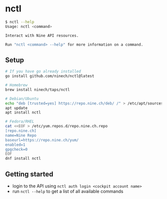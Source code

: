 # nctl

```bash
$ nctl --help
Usage: nctl <command>

Interact with Nine API resources.

Run "nctl <command> --help" for more information on a command.
```

## Setup

```bash
# If you have go already installed
go install github.com/ninech/nctl@latest

# Homebrew
brew install ninech/taps/nctl

# Debian/Ubuntu
echo "deb [trusted=yes] https://repo.nine.ch/deb/ /" > /etc/apt/sources.list.d/repo.nine.ch.list
apt update
apt install nctl

# Fedora/RHEL
cat <<EOF > /etc/yum.repos.d/repo.nine.ch.repo
[repo.nine.ch]
name=Nine Repo
baseurl=https://repo.nine.ch/yum/
enabled=1
gpgcheck=0
EOF
dnf install nctl
```

## Getting started

* login to the API using `nctl auth login <cockpit account name>`
* run `nctl --help` to get a list of all available commands
